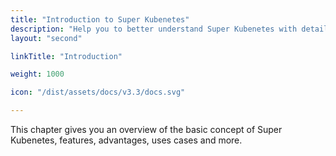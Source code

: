 ```yaml
---
title: "Introduction to Super Kubenetes"
description: "Help you to better understand Super Kubenetes with detailed graphics and contents"
layout: "second"

linkTitle: "Introduction"

weight: 1000

icon: "/dist/assets/docs/v3.3/docs.svg"

---
```


This chapter gives you an overview of the basic concept of Super Kubenetes, features, advantages, uses cases and more.
